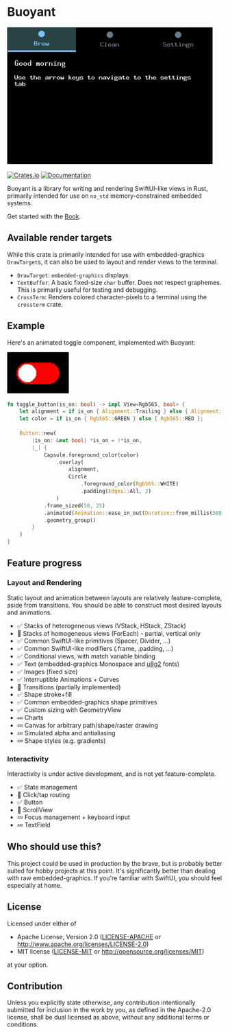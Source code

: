 # Buoyant

![Partially working espresso machine UI](docs/images/coffeee-example.gif)

[![Crates.io](https://img.shields.io/crates/v/buoyant.svg)](https://crates.io/crates/buoyant)
[![Documentation](https://docs.rs/buoyant/badge.svg)](https://docs.rs/buoyant/)

Buoyant is a library for writing and rendering SwiftUI-like views in Rust,
primarily intended for use on `no_std` memory-constrained embedded systems.

Get started with the [Book](https://riley-williams.github.io/buoyant/).

## Available render targets

While this crate is primarily intended for use with embedded-graphics `DrawTarget`s, it
can also be used to layout and render views to the terminal.

- `DrawTarget`: `embedded-graphics` displays.
- `TextBuffer`: A basic fixed-size `char` buffer. Does not respect graphemes.
  This is primarily useful for testing and debugging.
- `CrossTerm`: Renders colored character-pixels to a terminal using
  the `crossterm` crate.

## Example

Here's an animated toggle component, implemented with Buoyant:

![Toggle](./docs/images/toggle.gif)

```rust
fn toggle_button(is_on: bool) -> impl View<Rgb565, bool> {
    let alignment = if is_on { Alignment::Trailing } else { Alignment::Leading };
    let color = if is_on { Rgb565::GREEN } else { Rgb565::RED };

    Button::new(
        |is_on: &mut bool| *is_on = !*is_on,
        |_| {
            Capsule.foreground_color(color)
                .overlay(
                    alignment,
                    Circle
                        .foreground_color(Rgb565::WHITE)
                        .padding(Edges::All, 2)
                )
            .frame_sized(50, 25)
            .animated(Animation::ease_in_out(Duration::from_millis(500)), is_on)
            .geometry_group()
        }
    )
}
```

## Feature progress

### Layout and Rendering

Static layout and animation between layouts are relatively feature-complete, aside from
transitions. You should be able to construct most desired layouts and animations.

- ✅ Stacks of heterogeneous views (VStack, HStack, ZStack)
- 🚧 Stacks of homogeneous views (ForEach) - partial, vertical only
- ✅ Common SwiftUI-like primitives (Spacer, Divider, ...)
- ✅ Common SwiftUI-like modifiers (.frame, .padding, ...)
- ✅ Conditional views, with match variable binding
- ✅ Text (embedded-graphics Monospace and [u8g2](https://crates.io/crates/u8g2-fonts) fonts)
- ✅ Images (fixed size)
- ✅ Interruptible Animations + Curves
- 🚧 Transitions (partially implemented)
- ✅ Shape stroke+fill
- ✅ Common embedded-graphics shape primitives
- ✅ Custom sizing with GeometryView
- 💤 Charts
- 💤 Canvas for arbitrary path/shape/raster drawing
- 💤 Simulated alpha and antialiasing
- 💤 Shape styles (e.g. gradients)

### Interactivity

Interactivity is under active development, and is not yet feature-complete.

- ✅ State management
- 🚧 Click/tap routing
- ✅ Button
- 🚧 ScrollView
- 💤 Focus management + keyboard input
- 💤 TextField

## Who should use this?

This project could be used in production by the brave, but is probably better suited
for hobby projects at this point. It's significantly better than dealing with raw
embedded-graphics. If you're familiar with SwiftUI, you should feel especially at home.

## License

Licensed under either of

- Apache License, Version 2.0
  ([LICENSE-APACHE](LICENSE-APACHE) or <http://www.apache.org/licenses/LICENSE-2.0>)
- MIT license
  ([LICENSE-MIT](LICENSE-MIT) or <http://opensource.org/licenses/MIT>)

at your option.

## Contribution

Unless you explicitly state otherwise, any contribution intentionally submitted
for inclusion in the work by you, as defined in the Apache-2.0 license, shall be
dual licensed as above, without any additional terms or conditions.
